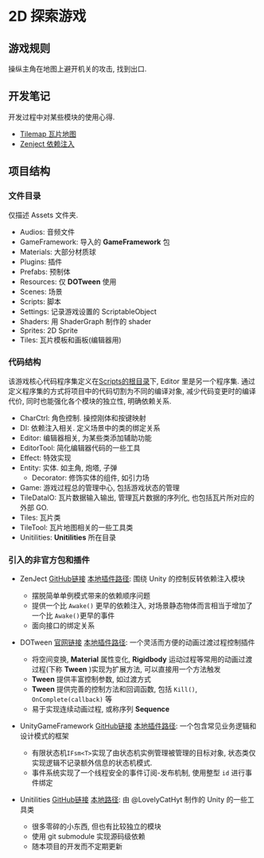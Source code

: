 # 2D 探索游戏
## 游戏规则
操纵主角在地图上避开机关的攻击, 找到出口.

## 开发笔记

开发过程中对某些模块的使用心得.

- [Tilemap 瓦片地图](https://www.notion.so/Tilemap-3646a31a3199443ea235fe677c0d5a3c)
- [Zenject 依赖注入](https://www.notion.so/Zenject-2e32fddea7ae417696050d8716dc4e8c)

## 项目结构

### 文件目录

仅描述 Assets 文件夹.

- Audios: 音频文件
- GameFramework: 导入的 **GameFramework** 包
- Materials: 大部分材质球
- Plugins: 插件
- Prefabs: 预制体
- Resources: 仅 **DOTween** 使用
- Scenes: 场景
- Scripts: 脚本
- Settings: 记录游戏设置的 ScriptableObject
- Shaders: 用 ShaderGraph 制作的 shader
- Sprites: 2D Sprite
- Tiles: 瓦片模板和画板(编辑器用)

### 代码结构

该游戏核心代码程序集定义在[Scripts的根目录](Assets\Scripts)下, Editor 里是另一个程序集. 通过定义程序集的方式将项目中的代码切割为不同的编译对象, 减少代码变更时的编译代价, 同时也能强化各个模块的独立性, 明确依赖关系.

- CharCtrl: 角色控制. 操控刚体和按键映射
- DI: 依赖注入相关. 定义场景中的类的绑定关系
- Editor: 编辑器相关, 为某些类添加辅助功能
- EditorTool: 简化编辑器代码的一些工具
- Effect: 特效实现
- Entity: 实体. 如主角, 炮塔, 子弹
    - Decorator: 修饰实体的组件, 如引力场
- Game: 游戏过程总的管理中心, 包括游戏状态的管理
- TileDataIO: 瓦片数据输入输出, 管理瓦片数据的序列化, 也包括瓦片所对应的外部 GO.
- Tiles: 瓦片类
- TileTool: 瓦片地图相关的一些工具类
- Unitilities: **Unitilities** 所在目录

### 引入的非官方包和插件

- ZenJect [GitHub链接](https://github.com/modesttree/Zenject) [本地插件路径](Assets\Plugins\Zenject): 围绕 Unity 的控制反转依赖注入模块
  - 摆脱简单单例模式带来的依赖顺序问题
  - 提供一个比 `Awake()` 更早的依赖注入, 对场景静态物体而言相当于增加了一个比 `Awake()`更早的事件
  - 面向接口的绑定关系
- DOTween [官网链接](http://dotween.demigiant.com/) [本地插件路径](Assets\Plugins\Demigiant\DOTween): 一个灵活而方便的动画过渡过程控制插件
  - 将空间变换, **Material** 属性变化, **Rigidbody** 运动过程等常用的动画过渡过程(下称 **Tween** )实现为扩展方法, 可以直接用一个方法触发
  - **Tween** 提供丰富控制参数, 如过渡方式
  - **Tween** 提供完善的控制方法和回调函数, 包括 `Kill()`, `OnComplete(callback)` 等
  - 易于实现连续动画过程, 或称序列 **Sequence**

- UnityGameFramework [GitHub链接](https://github.com/EllanJiang/UnityGameFramework) [本地插件路径](Assets\GameFramework): 一个包含常见业务逻辑和设计模式的框架
  - 有限状态机`IFsm<T>`实现了由状态机实例管理被管理的目标对象, 状态类仅实现逻辑不记录额外信息的状态机模式.
  - 事件系统实现了一个线程安全的事件订阅-发布机制, 使用整型 `id` 进行事件绑定
- Unitilities [GitHub链接](https://github.com/LovelyCatHyt/Unitilities) [本地路径](Assets\Scripts\Unitilities): 由 @LovelyCatHyt 制作的 Unity 的一些工具类
  - 很多零碎的小东西, 但也有比较独立的模块
  - 使用 git submodule 实现源码级依赖
  - 随本项目的开发而不定期更新
